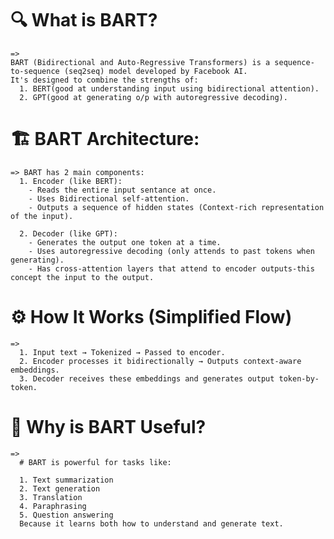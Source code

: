 # 🔍 What is BART?
    => 
    BART (Bidirectional and Auto-Regressive Transformers) is a sequence-to-sequence (seq2seq) model developed by Facebook AI.
    It's designed to combine the strengths of:
      1. BERT(good at understanding input using bidirectional attention).
      2. GPT(good at generating o/p with autoregressive decoding).


# 🏗️ BART Architecture:
    => BART has 2 main components:
      1. Encoder (like BERT):
        - Reads the entire input sentance at once.
        - Uses Bidirectional self-attention.
        - Outputs a sequence of hidden states (Context-rich representation of the input).

      2. Decoder (like GPT):
        - Generates the output one token at a time.
        - Uses autoregressive decoding (only attends to past tokens when generating).
        - Has cross-attention layers that attend to encoder outputs-this concept the input to the output.


# ⚙️ How It Works (Simplified Flow)
    =>
      1. Input text → Tokenized → Passed to encoder.
      2. Encoder processes it bidirectionally → Outputs context-aware embeddings.
      3. Decoder receives these embeddings and generates output token-by-token.
          
          

# 🧠 Why is BART Useful?
    =>
      # BART is powerful for tasks like:
      
      1. Text summarization
      2. Text generation
      3. Translation
      4. Paraphrasing
      5. Question answering
      Because it learns both how to understand and generate text.
      
